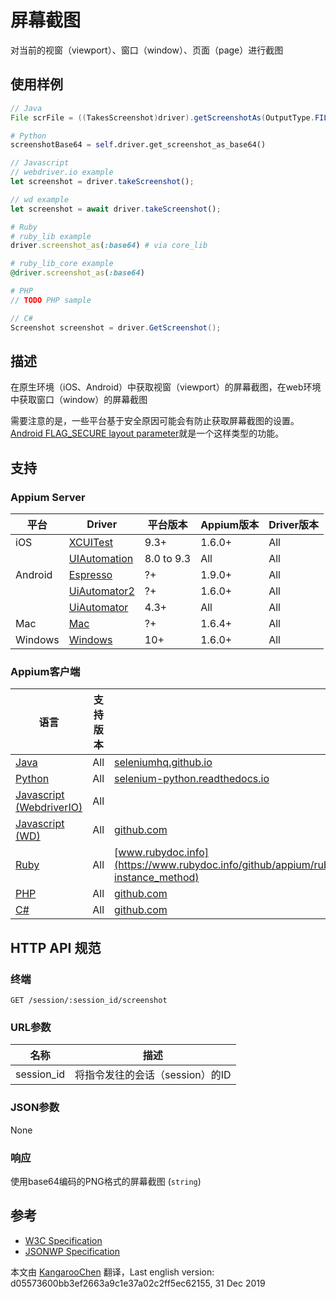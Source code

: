 # 屏幕截图

对当前的视窗（viewport）、窗口（window）、页面（page）进行截图

## 使用样例

```java
// Java
File scrFile = ((TakesScreenshot)driver).getScreenshotAs(OutputType.FILE);

```

```python
# Python
screenshotBase64 = self.driver.get_screenshot_as_base64()

```

```javascript
// Javascript
// webdriver.io example
let screenshot = driver.takeScreenshot();

// wd example
let screenshot = await driver.takeScreenshot();

```

```ruby
# Ruby
# ruby_lib example
driver.screenshot_as(:base64) # via core_lib

# ruby_lib_core example
@driver.screenshot_as(:base64)

```

```php
# PHP
// TODO PHP sample

```

```csharp
// C#
Screenshot screenshot = driver.GetScreenshot();

```

## 描述

在原生环境（iOS、Android）中获取视窗（viewport）的屏幕截图，在web环境中获取窗口（window）的屏幕截图

需要注意的是，一些平台基于安全原因可能会有防止获取屏幕截图的设置。[Android FLAG_SECURE layout parameter](https://developer.android.com/reference/android/view/WindowManager.LayoutParams.html#FLAG_SECURE)就是一个这样类型的功能。

## 支持

### Appium Server

| 平台    | Driver                                                   | 平台版本   | Appium版本 | Driver版本 |
|--------|----------------|------|--------------|--------------|
| iOS | [XCUITest](/docs/en/drivers/ios-xcuitest.md) | 9.3+ | 1.6.0+ | All |
|  | [UIAutomation](/docs/en/drivers/ios-uiautomation.md) | 8.0 to 9.3 | All | All |
| Android | [Espresso](/docs/en/drivers/android-espresso.md) | ?+ | 1.9.0+ | All |
|  | [UiAutomator2](/docs/en/drivers/android-uiautomator2.md) | ?+ | 1.6.0+ | All |
|  | [UiAutomator](/docs/en/drivers/android-uiautomator.md) | 4.3+ | All | All |
| Mac | [Mac](/docs/en/drivers/mac.md) | ?+ | 1.6.4+ | All |
| Windows | [Windows](/docs/en/drivers/windows.md) | 10+ | 1.6.0+ | All |

### Appium客户端

| 语言                                                         | 支持版本 | 文档                                                         |
|--------|-------|-------------|
|[Java](https://github.com/appium/java-client/releases/latest)| All | [seleniumhq.github.io](https://seleniumhq.github.io/selenium/docs/api/java/org/openqa/selenium/remote/RemoteWebDriver.html#getScreenshotAs-org.openqa.selenium.OutputType-) |
|[Python](https://github.com/appium/python-client/releases/latest)| All | [selenium-python.readthedocs.io](http://selenium-python.readthedocs.io/api.html#selenium.webdriver.remote.webdriver.WebDriver.get_screenshot_as_base64) |
|[Javascript (WebdriverIO)](http://webdriver.io/index.html)| All |  |
|[Javascript (WD)](https://github.com/admc/wd/releases/latest)| All | [github.com](https://github.com/admc/wd/blob/master/lib/commands.js#L1089) |
|[Ruby](https://github.com/appium/ruby_lib/releases/latest)| All | [www.rubydoc.info](https://www.rubydoc.info/github/appium/ruby_lib_core/Appium/Core/Base/TakeScreenshot#screenshot_as-instance_method) |
|[PHP](https://github.com/appium/php-client/releases/latest)| All | [github.com](https://github.com/appium/php-client/) |
|[C#](https://github.com/appium/appium-dotnet-driver/releases/latest)| All | [github.com](https://github.com/appium/appium-dotnet-driver/) |

## HTTP API 规范

### 终端

`GET /session/:session_id/screenshot`

### URL参数

| 名称       | 描述                            |
|----|-----------|
|session_id|将指令发往的会话（session）的ID|

### JSON参数

None

### 响应

使用base64编码的PNG格式的屏幕截图 (`string`)

## 参考

* [W3C Specification](https://www.w3.org/TR/webdriver/#dfn-take-screenshot)
* [JSONWP Specification](https://github.com/SeleniumHQ/selenium/wiki/JsonWireProtocol#sessionsessionidscreenshot)



本文由 [KangarooChen](https://github.com/KangarooChen) 翻译，Last english version: d05573600bb3ef2663a9c1e37a02c2ff5ec62155, 31 Dec 2019